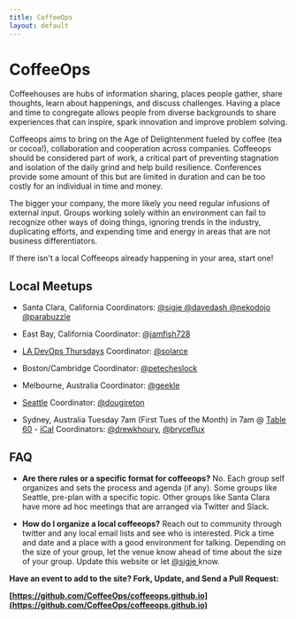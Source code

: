 ```yaml
---
title: CoffeeOps
layout: default
---
```


<h1>CoffeeOps</h1>

<p>  
Coffeehouses are hubs of information sharing, places people gather, share thoughts, learn about happenings, and discuss challenges. Having a place and time to congregate allows people from diverse backgrounds to share experiences that can inspire, spark innovation and improve problem solving.  
</p>


<p>
Coffeeops aims to bring on the Age of Delightenment fueled by coffee (tea or cocoa!), collaboration and cooperation across companies. Coffeeops should be considered part of work, a critical part of preventing stagnation and isolation of the daily grind and help build resilience. Conferences provide some amount of this but are limited in duration and can be too costly for an individual in time and money. </p>


<p> The bigger your company, the more likely you need regular infusions of external input. Groups working solely within an environment can fail to recognize other ways of doing things, ignoring trends in the industry, duplicating efforts, and expending time and energy in areas that are not business differentiators.</p>


<p>If there isn't a local Coffeeops already happening in your area, start one! 
</p> 


<h2>Local Meetups</h2>


* Santa Clara, California
  Coordinators:
    [ @sigje ](https://twitter.com/sigje)
    [ @davedash ](https://twitter.com/davedash)
    [ @nekodojo ](https://twitter.com/nekodojo)
    [ @parabuzzle ](https://twitter.com/parabuzzle)

* East Bay, California Coordinator: [@jamfish728](https://twitter.com/jamfish728)

* [LA DevOps Thursdays](http://www.meetup.com/ladevops/events/218067202/)
  Coordinator:
    [@solarce](https://twitter.com/solarce)

* Boston/Cambridge Coordinator: [@petecheslock](https://twitter.com/petecheslock)

* Melbourne, Australia 
  Coordinator:
    [@geekle](https://twitter.com/geekle)

* [Seattle](http://www.meetup.com/Downtown-Seattle-Friday-Morning-CoffeeOps/) 
  Coordinator:
    [@dougireton](https://twitter.com/dougireton)

* Sydney, Australia Tuesday 7am (First Tues of the Month) in 7am @ [Table 60](https://goo.gl/RinIFT) - [iCal](goo.gl/CNo9eB) 
  Coordinators:
    [@drewkhoury](https://twitter.com/drewkhoury), [@bryceflux](https://twitter.com/bryceflux)



<h2>FAQ</h2>

* <b>Are there rules or a specific format for coffeeops?</b> No. Each group self organizes and sets the process and agenda (if any). Some groups like Seattle, pre-plan with a specific topic. Other groups like Santa Clara have more ad hoc meetings that are arranged via Twitter and Slack. </li>

* <b>How do I organize a local coffeeops?</b> Reach out to community through twitter and any local email lists and see who is interested. Pick a time and date and a place with a good environment for talking. Depending on the size of your group, let the venue know ahead of time about the size of your group. Update this website or let [ @sigje ](https://twitter.com/sigje) know.
    
**Have an event to add to the site? Fork, Update, and Send a Pull Request:**

**[https://github.com/CoffeeOps/coffeeops.github.io](https://github.com/CoffeeOps/coffeeops.github.io)**
